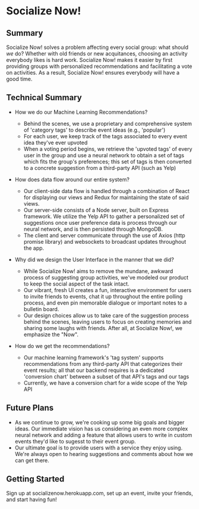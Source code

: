 # Socialize Now! #

## Summary ##

  Socialize Now! solves a problem affecting every social group: what should _we_ do? Whether with old friends or new acquitances, choosing an activity everybody likes is hard work. Socialize Now! makes it easier by first providing groups with personalized recommendations and facilitating a vote on activities. As a result, Socialize Now! ensures everybody will have a good time.

## Technical Summary ##

  - How we do our Machine Learning Recommendations?
    - Behind the scenes, we use a proprietary and comprehensive system of 'category tags' to describe event ideas (e.g., 'popular')
    - For each user, we keep track of the tags associated to every event idea they've ever upvoted
    - When a voting period begins, we retrieve the 'upvoted tags' of every user in the group and use a neural network to obtain a set of tags which fits the group's preferences; this set of tags is then converted to a concrete suggestion from a third-party API (such as Yelp)

  - How does data flow around our entire system?
    - Our client-side data flow is handled through a combination of React for displaying our views and Redux for maintaining the state of said views.
    - Our server-side consists of a Node server, built on Express framework. We utilize the Yelp API to gather a personalized set of suggestions once user preference data is process through our neural network, and is then persisted through MongoDB.
    - The client and server communicate through the use of Axios (http promise library) and websockets to broadcast updates throughout the app.

  - Why did we design the User Interface in the manner that we did?
    - While Socialize Now! aims to remove the mundane, awkward process of suggesting group activities, we've modeled our product to keep the social aspect of the task intact.
    - Our vibrant, fresh UI creates a fun, interactive environment for users to invite friends to events, chat it up throughout the entire polling process, and even pin memorable dialogue or important notes to a bulletin board.
    - Our design choices allow us to take care of the suggestion process behind the scenes, leaving users to focus on creating memories and sharing some laughs with friends. After all, at Socialize Now!, we emphasize the "Now".

  - How do we get the recommendations?
    - Our machine learning framework's 'tag system' supports recommendations from any third-party API that categorizes their event results; all that our backend requires is a dedicated 'conversion chart' between a subset of that API's tags and our tags
    - Currently, we have a conversion chart for a wide scope of the Yelp API

## Future Plans ##
  - As we continue to grow, we're cooking up some big goals and bigger ideas. Our immediate vision has us considering an even more complex neural network and adding a feature that allows users to write in custom events they'd like to sugesst to their event group.
  - Our ultimate goal is to provide users with a service they enjoy using. We're always open to hearing suggestions and comments about how we can get there.

## Getting Started ##

  Sign up at socializenow.herokuapp.com, set up an event, invite your friends, and start having fun!
